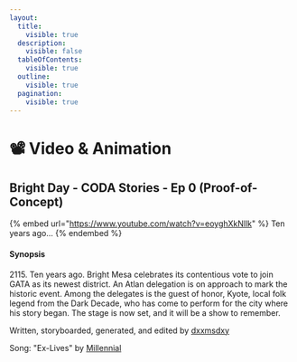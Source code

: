 ```yaml
---
layout:
  title:
    visible: true
  description:
    visible: false
  tableOfContents:
    visible: true
  outline:
    visible: true
  pagination:
    visible: true
---
```


# 📽️ Video & Animation

## Bright Day - CODA Stories - Ep 0 (Proof-of-Concept)

{% embed url="https://www.youtube.com/watch?v=eoyghXkNllk" %}
Ten years ago...
{% endembed %}

#### Synopsis

2115\. Ten years ago. Bright Mesa celebrates its contentious vote to join GATA as its newest district. An Atlan delegation is on approach to mark the historic event. Among the delegates is the guest of honor, Kyote, local folk legend from the Dark Decade, who has come to perform for the city where his story began. The stage is now set, and it will be a show to remember.

Written, storyboarded, generated, and edited by [dxxmsdxy](https://x.com/dxxmsdxy)

Song: "Ex-Lives" by [Millennial](https://badchannels.bandcamp.com/)
